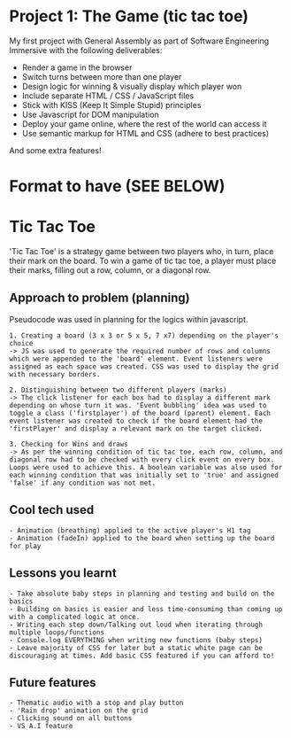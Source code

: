 # Project 1: The Game (tic tac toe)

My first project with General Assembly as part of Software Engineering Immersive with the following deliverables:

- Render a game in the browser
- Switch turns between more than one player
- Design logic for winning & visually display which player won
- Include separate HTML / CSS / JavaScript files
- Stick with KISS (Keep It Simple Stupid) principles
- Use Javascript for DOM manipulation
- Deploy your game online, where the rest of the world can access it
- Use semantic markup for HTML and CSS (adhere to best practices)

And some extra features!

# Format to have (SEE BELOW)

# Tic Tac Toe
'Tic Tac Toe' is a strategy game between two players who, in turn, place their mark on the board. To win a game of tic tac toe, a player must place their marks, filling out a row, column, or a diagonal row.

## Approach to problem (planning)
Pseudocode was used in planning for the logics within javascript.

    1. Creating a board (3 x 3 or 5 x 5, 7 x7) depending on the player's choice
    -> JS was used to generate the required number of rows and columns which were appended to the 'board' element. Event listeners were assigned as each space was created. CSS was used to display the grid with necessary borders.

    2. Distinguishing between two different players (marks)
    -> The click listener for each box had to display a different mark depending on whose turn it was. 'Event bubbling' idea was used to toggle a class ('firstplayer') of the board (parent) element. Each event listener was created to check if the board element had the 'firstPlayer' and display a relevant mark on the target clicked.

    3. Checking for Wins and draws
    -> As per the winning condition of tic tac toe, each row, column, and diagonal row had to be checked with every click event on every box. Loops were used to achieve this. A boolean variable was also used for each winning condition that was initially set to 'true' and assigned 'false' if any condition was not met.


## Cool tech used
    - Animation (breathing) applied to the active player's H1 tag
    - Animation (fadeIn) applied to the board when setting up the board for play

## Lessons you learnt
    - Take absolute baby steps in planning and testing and build on the basics
    - Building on basics is easier and less time-consuming than coming up with a complicated logic at once.
    - Writing each step down/Talking out loud when iterating through multiple loops/functions
    - Console.log EVERYTHING when writing new functions (baby steps)
    - Leave majority of CSS for later but a static white page can be discouraging at times. Add basic CSS featured if you can afford to!

## Future features
    - Thematic audio with a stop and play button
    - 'Rain drop' animation on the grid
    - Clicking sound on all buttons
    - VS A.I feature